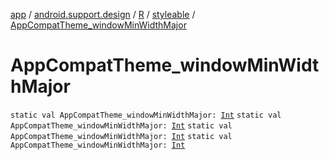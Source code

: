 [app](../../../index.md) / [android.support.design](../../index.md) / [R](../index.md) / [styleable](index.md) / [AppCompatTheme_windowMinWidthMajor](.)

# AppCompatTheme_windowMinWidthMajor

`static val AppCompatTheme_windowMinWidthMajor: `[`Int`](https://kotlinlang.org/api/latest/jvm/stdlib/kotlin/-int/index.html)
`static val AppCompatTheme_windowMinWidthMajor: `[`Int`](https://kotlinlang.org/api/latest/jvm/stdlib/kotlin/-int/index.html)
`static val AppCompatTheme_windowMinWidthMajor: `[`Int`](https://kotlinlang.org/api/latest/jvm/stdlib/kotlin/-int/index.html)
`static val AppCompatTheme_windowMinWidthMajor: `[`Int`](https://kotlinlang.org/api/latest/jvm/stdlib/kotlin/-int/index.html)